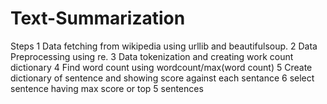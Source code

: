 # Text-Summarization

Steps
 1 Data fetching from wikipedia using urllib and beautifulsoup.
 2 Data Preprocessing using re.
 3 Data tokenization and creating work count dictionary 
 4 Find word count using wordcount/max(word count)
 5 Create dictionary of sentence and showing score against each sentance
 6 select sentence having max score or top 5 sentences
 
